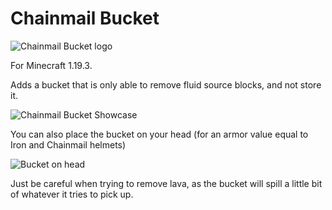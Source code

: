 # Chainmail Bucket

![Chainmail Bucket logo](https://user-images.githubusercontent.com/57331134/210295275-d22bbd47-3b9b-4d2f-b7e6-3f5c00f118be.png)

For Minecraft 1.19.3.

Adds a bucket that is only able to remove fluid source blocks, and not store it.

![Chainmail Bucket Showcase](https://user-images.githubusercontent.com/57331134/210295244-d4990e8f-1a3c-42cc-959f-3d9b6ffe15db.gif)

You can also place the bucket on your head (for an armor value equal to Iron and Chainmail helmets)

![Bucket on head](https://user-images.githubusercontent.com/57331134/210295361-54ffa512-1c8f-4624-b5ac-56a09c119157.png)

Just be careful when trying to remove lava, as the bucket will spill a little bit of whatever it tries to pick up.

